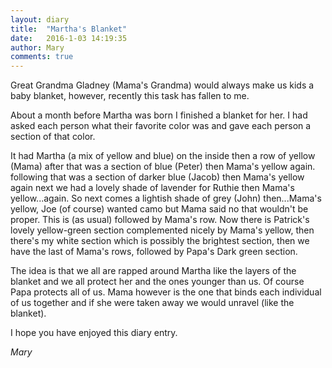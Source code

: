 ```yaml
---
layout: diary
title:  "Martha's Blanket"
date:   2016-1-03 14:19:35
author: Mary
comments: true
---
```

Great Grandma Gladney (Mama's Grandma) would always make us kids a baby blanket, however, recently this task has fallen to me.

About a month before Martha was born I finished a blanket for her. I had asked each person what their favorite color was and gave each person a section of that color.

It had Martha (a mix of yellow and blue) on the inside then a row of yellow (Mama) after that was a section of blue (Peter) then Mama's yellow again. following that was a section of darker blue (Jacob) then Mama's yellow again next we had a lovely shade of lavender for Ruthie then Mama's yellow...again. So next comes a lightish shade of grey (John) then...Mama's yellow, Joe (of course) wanted camo but Mama said no that wouldn't be proper. This is (as usual) followed by Mama's row. Now there is Patrick's lovely yellow-green section complemented nicely by Mama's yellow, then there's my white section which is possibly the brightest section, then we have the last of Mama's rows, followed by Papa's Dark green section.

The idea is that we all are rapped around Martha like the layers of the blanket and we all protect her and the ones younger than us. Of course Papa protects all of us. Mama however is the one that binds each individual of us together and if she were taken away we would unravel (like the blanket).

I hope you have enjoyed this diary entry.

*Mary*
